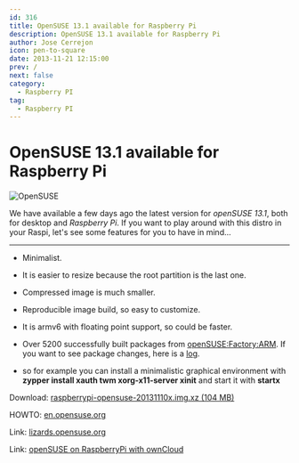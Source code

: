```yaml
---
id: 316
title: OpenSUSE 13.1 available for Raspberry Pi
description: OpenSUSE 13.1 available for Raspberry Pi
author: Jose Cerrejon
icon: pen-to-square
date: 2013-11-21 12:15:00
prev: /
next: false
category:
  - Raspberry PI
tag:
  - Raspberry PI
---
```


# OpenSUSE 13.1 available for Raspberry Pi

![OpenSUSE](/images/opensuse.png)

We have available a few days ago the latest version for *openSUSE 13.1*, both for desktop and *Raspberry Pi*. If you want to play around with this distro in your Raspi, let's see some features for you to have in mind...

- - -
* Minimalist.

* It is easier to resize because the root partition is the last one.

* Compressed image is much smaller.

* Reproducible image build, so easy to customize.

* It is armv6 with floating point support, so could be faster.

* Over 5200 successfully built packages from [openSUSE:Factory:ARM](http://download.opensuse.org/ports/armv6hl/factory/repo/oss/). If you want to see package changes, here is a [log](http://download.opensuse.org/ports/armv6hl/factory/repo/oss/ChangeLog).

* so for example you can install a minimalistic graphical environment with **zypper install xauth twm xorg-x11-server xinit** and start it with **startx**

Download: [raspberrypi-opensuse-20131110x.img.xz (104 MB)](http://www.zq1.de/~bernhard/linux/opensuse/raspberrypi-opensuse-20131110x.img.xz)

HOWTO: [en.opensuse.org](https://en.opensuse.org/HCL:Raspberry_Pi)

Link: [lizards.opensuse.org](http://lizards.opensuse.org/2013/09/07/new-raspberry-pi-image/)

Link: [openSUSE on RaspberryPi with ownCloud](https://dragotin.wordpress.com/2013/11/19/opensuse-on-raspberrypi-with-owncloud)